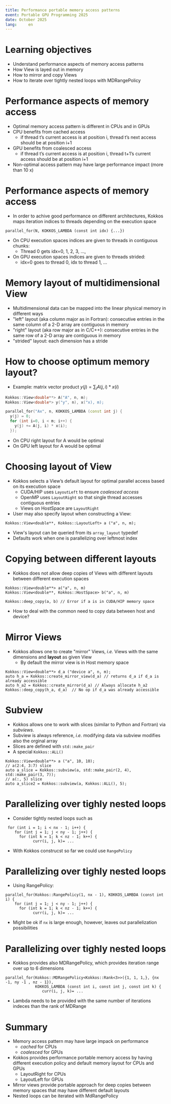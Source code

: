 ```yaml
---
title: Performance portable memory access patterns 
event: Portable GPU Programming 2025
date: October 2025
lang:     en
---
```


# Learning objectives

- Understand performance aspects of memory access patterns
- How View is layed out in memory
- How to mirror and copy Views
- How to iterate over tightly nested loops with MDRangePolicy

# Performance aspects of memory access

- Optimal memory access pattern is different in CPUs and in GPUs 
- CPU benefits from cached access
    - if thread t’s current access is at position i,
thread t’s next access should be at position i+1
- GPU benefits from coalesced access
    - if thread t’s current access is at position i,
thread t+1’s current access should be at position i+1
- Non-optimal access pattern may have large performance impact (more than 10 x)

# Performance aspects of memory access

- In order to achive good performance on different architectures, Kokkos maps iteration indices to
  threads depending on the execution space
```
parallel_for(N, KOKKOS_LAMBDA (const int idx) {...})
```
- On CPU execution spaces indices are given to threads in contiguous chunks:
    - Thread 0 gets idx=0, 1, 2, 3, ..., 
- On GPU execution spaces indices are given to threads strided:
    - idx=0 goes to thread 0, idx to thread 1, ...

# Memory layout of multidimensional View

- Multidimensional data can be mapped into the linear physical memory in different ways
- "left" layout (aka column major as in Fortran): consecutive entries in the same column of a 2-D array are contiguous in memory
- "right" layout (aka row major as in C/C++): consecutive entries in the same row of a 2-D array are contiguous in memory
- "strided" layout: each dimension has a stride

# How to choose optimum memory layout?

- Example: matrix vector product $y(j) = \sum_i A(j, i) * x(i)$
```c++
Kokkos::View<double**> A("A", n, m);
Kokkos::View<double*> y("y", n), x("x), m);

parallel_for("Ax", n, KOKKOS_LAMBDA (const int j) {
  y(j) = 0;
  for (int i=0, i < m; i++) {
    y(j) += A(j, i) * x(i);
  });
```
- On CPU right layout for A would be optimal
- On GPU left layout for A would be optimal

# Choosing layout of View

- Kokkos selects a View’s default layout for optimal parallel access based on its execution space
    - CUDA/HIP uses `LayoutLeft` to ensure *coalesced access*
    - OpenMP uses `LayoutRight` so that single thread accesses contiguous entries
    - Views on HostSpace are `LayoutRight`
- User may also specify layout when constructing a View:

```
Kokkos::View<double**, Kokkos::LayoutLeft> a ("a", n, m);
```

- View's layout can be queried from its `array_layout` typedef
- Defaults work when one is parallelizing over leftmost index

# Copying between different layouts

- Kokkos does not allow deep copies of Views with different layouts between different execution spaces
```
Kokkos::View<double**> a("a", n, m)
Kokkos::View<double**, Kokkos::HostSpace> b("a", n, m)

Kokkos::deep_copy(a, b) // Error if a is in CUDA/HIP memory space
```
- How to deal with the common need to copy data between host and device?

# Mirror Views

- Kokkos allows one to create "mirror" Views, *i.e.* Views with the same dimensions and **layout**
  as given View
    - By default the mirror view is in Host memory space

```
Kokkos::View<double**> d_a ("device a", n, m);
auto h_a = Kokkos::create_mirror_view(d_a) // returns d_a if d_a is already accessible
auto h_a2 = Kokkos::create_mirror(d_a) // Always allocate h_a2
Kokkos::deep_copy(h_a, d_a)  // No op if d_a was already accessible
```

# Subview

- Kokkos allows one to work with slices (similar to Python and Fortran) via *subviews*.
- Subview is always reference, *i.e.* modifying data via subview modifies also the orginal array
- Slices are defined with `std::make_pair`
- A special `Kokkos::ALL()`
```
Kokkos::View<double**> a ("a", 10, 10);
// a(2:4, 3:7) slice
auto a_slice = Kokkos::subview(a, std::make_pair(2, 4), std::make_pair(3, 7));
// a(:, 5) slice
auto a_slice2 = Kokkos::subview(a, Kokkos::ALL(), 5);
```

# Parallelizing over tighly nested loops

- Consider tightly nested loops such as
```
 for (int i = 1; i < nx - 1; i++) {
    for (int j = 1; j < ny - 1; j++) {
      for (int k = 1; k < nz - 1; k++) {
            curr(i, j, k)= ...
```
- With Kokkos construcst so far we could use `RangePolicy`

# Parallelizing over tighly nested loops

- Using RangePolicy:
```
parallel_for(Kokkos::RangePolicy(1, nx - 1), KOKKOS_LAMBDA (const int i) {
    for (int j = 1; j < ny - 1; j++) {
      for (int k = 1; k < nz - 1; k++) {
            curr(i, j, k)= ...
```
- Might be ok if `nx` is large enough, however, leaves out parallelization possibilities

# Parallelizing over tighly nested loops

- Kokkos provides also MDRangePolicy, which provides iteration range over up to 6 dimensions

```
parallel_for(Kokkos::MDRangePolicy<Kokkos::Rank<3>>({1, 1, 1,}, {nx -1, ny -1 , nz - 1}),
             KOKKOS_LAMBDA (const int i, const int j, const int k) {
                curr(i, j, k)= ...
```

- Lambda needs to be provided with the same number of iterations indeces than the rank of MDRange

# Summary

- Memory access pattern may have large impack on performance
    - *cached* for CPUs
    - *coalesced* for GPUs
- Kokkos provides performance portable memory access by having different execution policy 
  and default memory layout for CPUs and GPUs
    - LayoutRight for CPUs
    - LayoutLeft for GPUs
- Mirror views provide portable approach for deep copies between memory spaces that
  may have different default layouts
- Nested loops can be iterated with MdRangePolicy
